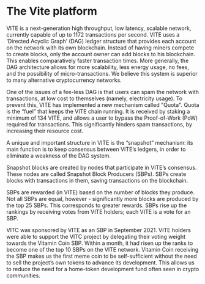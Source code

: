 # The Vite platform

VITE is a next-generation high throughput, low latency, scalable network, currently capable of up to 1172 transactions per second. VITE uses a ‘Directed Acyclic Graph’ (DAG) ledger structure that provides each account on the network with its own blockchain. Instead of having miners compete to create blocks, only the account owner can add blocks to his blockchain. This enables comparatively faster transaction times. More generally, the DAG architecture allows for more scalability, less energy usage, no fees, and the possibility of micro-transactions. We believe this system is superior to many alternative cryptocurrency networks.&#x20;

One of the issues of a fee-less DAG is that users can spam the network with transactions, at low cost to themselves (namely, electricity usage). To prevent this, VITE has implemented a new mechanism called "Quota". Quota is the “fuel” that keeps the VITE chain running. It is received by staking a minimum of 134 VITE, and allows a user to bypass the Proof-of-Work (PoW) required for transactions. This significantly hinders spam transactions, by increasing their resource cost.&#x20;

A unique and important structure in VITE is the “snapshot” mechanism: its main function is to keep consensus between VITE’s ledgers, in order to eliminate a weakness of the DAG system.&#x20;

Snapshot blocks are created by nodes that participate in VITE’s consensus. These nodes are called Snapshot Block Producers (SBPs). SBPs create blocks with transactions in them, saving transactions on the blockchain.&#x20;

SBPs are rewarded (in VITE) based on the number of blocks they produce. Not all SBPs are equal, however - significantly more blocks are produced by the top 25 SBPs. This corresponds to greater rewards. SBPs rise up the rankings by receiving votes from VITE holders; each VITE is a vote for an SBP.&#x20;

VITC was sponsored by VITE as an SBP in September 2021. VITE holders were able to support the VITC project by delegating their voting weight towards the Vitamin Coin SBP. Within a month, it had risen up the ranks to become one of the top 10 SBPs on the VITE network. Vitamin Coin receiving the SBP makes us the first meme coin to be self-sufficient without the need to sell the project’s own tokens to advance its development. This allows us to reduce the need for a home-token development fund often seen in crypto communities.
